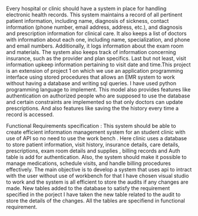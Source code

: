 Every hospital or clinic should have a system in place for handling electronic health records. This system maintains a record of all pertinent patient information, including name, diagnosis of sickness, contact information (phone number, email address, address, etc.), and diagnosis and prescription information for clinical care.  It also keeps a list of doctors with information about each one, including name, specialization, and phone and email numbers. Additionally, it logs information about the exam room and materials. The system also keeps track of information concerning insurance, such as the provider and plan specifics. Last but not least, visit information upkeep information pertaining to visit date and time.This project is an extension of project 1 on which we use an application programming interface using stored procedures that allows an EMR system to work without having a database and writing sql queries. I have used python programming language to implement. This model also provides features like authentication on authorized people who are supposed to use the database and certain constraints are implemented so that only doctors can update prescriptions. And also features like saving the the history every time a record is accessed.

Functional Requirements specification : This system should be able to create efficient information management system for an student clinic with use of API so no need to use the work bench . Here clinic uses a database to store patient information, visit history, insurance details, care details, prescriptions, exam room details and supplies , billing records and Auth table is add for authentication. Also, the system should make it possible to manage medications, schedule visits, and handle billing procedures effectively. The main objective is to develop a system that uses api to intract with the user without use of workbench for that I have chosen visual studio to work and the system is all efficient to store the audits if any changes are made.
New tables added to the database to satisfy the requirement specified in the porject I have taken the new table related to the audit to store the details of the changes. All the tables are specifiend in functional requirement.
